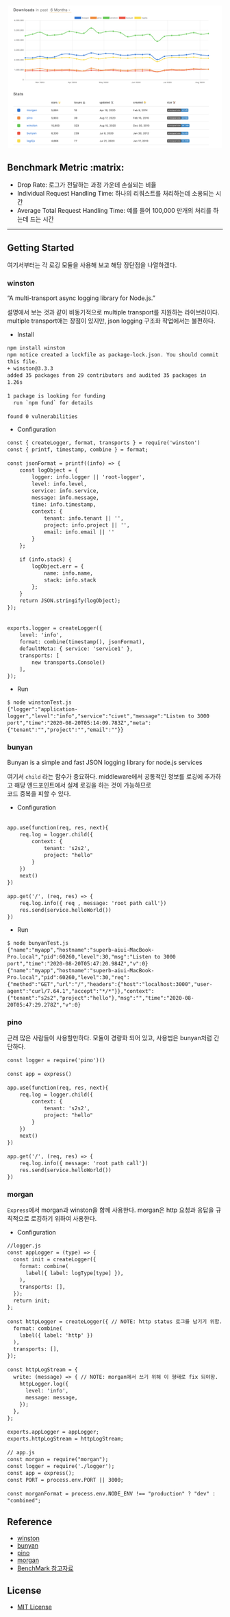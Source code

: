 <p align="center">
    <img src="benchmark.png" width="500">
</p>

## Benchmark Metric :matrix:
- Drop Rate: 로그가 전달하는 과정 가운데 손실되는 비율
- Individual Request Handling Time: 하나의 리쿼스트를 처리하는데 소용되는 시간
- Average Total Request Handling Time: 예를 들어 100,000 만개의 처리를 하는데 드는 시간

---

## Getting Started
여기서부터는 각 로깅 모듈을 사용해 보고 해당 장단점을 나열하겠다.


### winston
“A multi-transport async logging library for Node.js.”

설명에서 보는 것과 같이 비동기적으로 multiple transport를 지원하는 라이브러이다. <br>
multiple transport애는 장점이 있지만, json logging 구조화 작업에서는 불편하다.

- Install
```
npm install winston
npm notice created a lockfile as package-lock.json. You should commit this file.
+ winston@3.3.3
added 35 packages from 29 contributors and audited 35 packages in 1.26s

1 package is looking for funding
  run `npm fund` for details

found 0 vulnerabilities
```

- Configuration
```
const { createLogger, format, transports } = require('winston')
const { printf, timestamp, combine } = format;

const jsonFormat = printf((info) => {
    const logObject = {
        logger: info.logger || 'root-logger',
        level: info.level,
        service: info.service,
        message: info.message,
        time: info.timestamp,
        context: {
            tenant: info.tenant || '',
            project: info.project || '',
            email: info.email || ''
        }
    };

    if (info.stack) {
        logObject.err = {
            name: info.name,
            stack: info.stack
        };
    }
    return JSON.stringify(logObject);
});


exports.logger = createLogger({
    level: 'info',
    format: combine(timestamp(), jsonFormat),
    defaultMeta: { service: 'service1' },
    transports: [
        new transports.Console()
    ],
});

```

- Run
```
$ node winstonTest.js
{"logger":"application-logger","level":"info","service":"civet","message":"Listen to 3000 port","time":"2020-08-20T05:14:09.783Z","meta":{"tenant":"","project":"","email":""}}
```

### bunyan
Bunyan is a simple and fast JSON logging library for node.js services

여기서 `child` 라는 함수가 중요하다. middleware에서 공통적인 정보를 로깅에 추가하고 해당 엔드포인트에서 실제 로깅을 하는 것이 가능하므로 <br>
코드 중복을 피할 수 있다.

- Configuration
```

app.use(function(req, res, next){
    req.log = logger.child({
        context: {
            tenant: 's2s2',
            project: "hello"
        }
    })
    next()
})

app.get('/', (req, res) => {
    req.log.info({ req , message: 'root path call'})
    res.send(service.helloWorld())
})
```

- Run
```
$ node bunyanTest.js
{"name":"myapp","hostname":"superb-aiui-MacBook-Pro.local","pid":60260,"level":30,"msg":"Listen to 3000 port","time":"2020-08-20T05:47:20.984Z","v":0}
{"name":"myapp","hostname":"superb-aiui-MacBook-Pro.local","pid":60260,"level":30,"req":{"method":"GET","url":"/","headers":{"host":"localhost:3000","user-agent":"curl/7.64.1","accept":"*/*"}},"context":{"tenant":"s2s2","project":"hello"},"msg":"","time":"2020-08-20T05:47:29.278Z","v":0}
```

### pino

근래 많은 사람들이 사용할만하다. 모듈이 경량화 되어 있고, 사용법은 bunyan처럼 간단하다.
```
const logger = require('pino')()

const app = express()

app.use(function(req, res, next){
    req.log = logger.child({
        context: {
            tenant: 's2s2',
            project: "hello"
        }
    })
    next()
})

app.get('/', (req, res) => {
    req.log.info({ message: 'root path call'})
    res.send(service.helloWorld())
})
```

### morgan
`Express`에서 morgan과 winston을 함께 사용한다. morgan은 http 요청과 응답을 규칙적으로 로깅하기 위하여 사용한다.

- Configuration
```
//logger.js
const appLogger = (type) => {
  const init = createLogger({
    format: combine(
      label({ label: logType[type] }),
    ),
    transports: [],
  });
  return init;
};

const httpLogger = createLogger({ // NOTE: http status 로그를 남기기 위함.
  format: combine(
    label({ label: 'http' })
  ),
  transports: [],
});

const httpLogStream = {
  write: (message) => { // NOTE: morgan에서 쓰기 위해 이 형태로 fix 되야함.
    httpLogger.log({
      level: 'info',
      message: message,
    });
  },
};

exports.appLogger = appLogger;
exports.httpLogStream = httpLogStream;

// app.js
const morgan = require("morgan");
const logger = require('./logger');
const app = express();
const PORT = process.env.PORT || 3000;

const morganFormat = process.env.NODE_ENV !== "production" ? "dev" : "combined"; 
```


## Reference
- [winston](https://github.com/winstonjs/winston)
- [bunyan](https://github.com/trentm/node-bunyan)
- [pino](https://github.com/pinojs/pino)
- [morgan](https://github.com/expressjs/morgan)
- [BenchMark 참고자료](https://www.loggly.com/blog/a-benchmark-of-five-node-js-logging-libraries/)


## License
- [MIT License](./LICENSE)